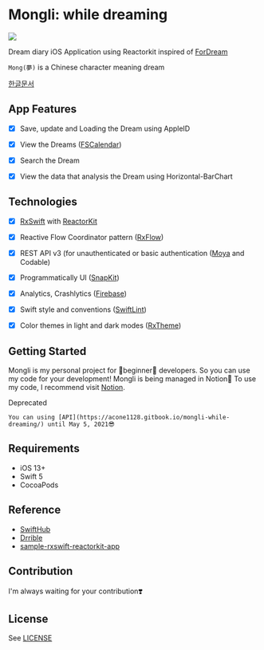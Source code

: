 
# Mongli: while dreaming

![](https://user-images.githubusercontent.com/45457678/70604680-66691680-1c3c-11ea-9956-d5d4afc98d18.png)

Dream diary iOS Application using Reactorkit inspired of [ForDream](https://github.com/DAEUN28/ForDream)

`Mong(夢)` is a Chinese character meaning dream

[한글문서](https://github.com/DAEUN28/Mongli/blob/master/README-KR.md)



## App Features

- [x] Save, update and Loading the Dream using AppleID
- [x] View the Dreams ([FSCalendar](https://github.com/WenchaoD/FSCalendar))
- [x] Search the Dream
- [x] View the data that analysis the Dream using Horizontal-BarChart



## Technologies

- [x] [RxSwift](https://github.com/ReactiveX/RxSwift) with [ReactorKit](https://github.com/ReactorKit/ReactorKit)
- [x] Reactive Flow Coordinator pattern ([RxFlow](https://github.com/RxSwiftCommunity/RxFlow))
- [x] REST API v3 (for unauthenticated or basic authentication ([Moya](https://github.com/Moya/Moya) and Codable)
- [x] Programmatically UI ([SnapKit](https://github.com/SnapKit/SnapKit))
- [x] Analytics, Crashlytics ([Firebase](http://firebase.google.com))
- [x] Swift style and conventions ([SwiftLint](https://github.com/realm/SwiftLint))
- [x] Color themes in light and dark modes ([RxTheme](https://github.com/RxSwiftCommunity/RxTheme))



## Getting Started

Mongli is my personal project for 🌱beginner🌱 developers.
So you can use my code for your development!
Mongli is being managed in Notion📝
To use my code, I recommend visit [Notion](https://www.notion.so/mongli/Mongli-while-dreaming-73d75833c8b44438911e7e360e5cb8b6).

Deprecated
```
You can using [API](https://acone1128.gitbook.io/mongli-while-dreaming/) until May 5, 2021😎
```


## Requirements

- iOS 13+
- Swift 5
- CocoaPods



## Reference​

- [SwiftHub](https://github.com/khoren93/SwiftHub)
- [Drrible](https://github.com/devxoul/Drrrible)
- [sample-rxswift-reactorkit-app](https://github.com/ClintJang/sample-rxswift-reactorkit-app)



## Contribution

I'm always waiting for your contribution❣️



## License

See [LICENSE](https://github.com/DAEUN28/Mongli/blob/master/LICENSE)
